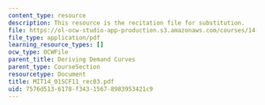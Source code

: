```yaml
---
content_type: resource
description: This resource is the recitation file for substitution.
file: https://ol-ocw-studio-app-production.s3.amazonaws.com/courses/14-01sc-principles-of-microeconomics-fall-2011/7576d5136178f34315678983953421c9_MIT14_01SCF11_rec03.pdf
file_type: application/pdf
learning_resource_types: []
ocw_type: OCWFile
parent_title: Deriving Demand Curves
parent_type: CourseSection
resourcetype: Document
title: MIT14_01SCF11_rec03.pdf
uid: 7576d513-6178-f343-1567-8983953421c9
---
```

